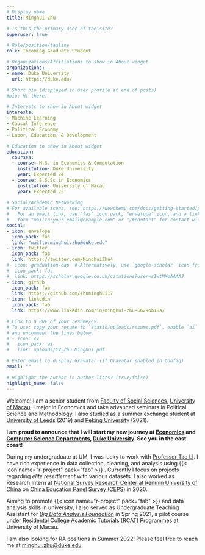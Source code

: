 ```yaml
---
# Display name
title: Minghui Zhu

# Is this the primary user of the site?
superuser: true

# Role/position/tagline
role: Incoming Graduate Student

# Organizations/Affiliations to show in About widget
organizations:
- name: Duke University
  url: https://duke.edu/

# Short bio (displayed in user profile at end of posts)
#bio: Hi there!

# Interests to show in About widget
interests:
- Machine Learning
- Causal Inference
- Political Economy
- Labor, Education, & Development

# Education to show in About widget
education:
  courses:
  - course: M.S. in Economics & Computation
    institution: Duke University
    year: Expected 24'
  - course: B.S.Sc in Economics
    institution: University of Macau
    year: Expected 22'
 
# Social/Academic Networking
# For available icons, see: https://wowchemy.com/docs/getting-started/page-builder/#icons
#   For an email link, use "fas" icon pack, "envelope" icon, and a link in the
#   form "mailto:your-email@example.com" or "/#contact" for contact widget.
social:
- icon: envelope
  icon_pack: fas
  link: "mailto:minghui.zhu@duke.edu"
- icon: twitter
  icon_pack: fab
  link: https://twitter.com/MinghuiZhu4
#- icon: graduation-cap  # Alternatively, use `google-scholar` icon from `ai` icon pack
#  icon_pack: fas
#  link: https://scholar.google.co.uk/citations?user=sIwtMXoAAAAJ
- icon: github
  icon_pack: fab
  link: https://github.com/zhuminghui17
- icon: linkedin
  icon_pack: fab
  link: https://www.linkedin.com/in/minghui-zhu-6629bb18a/

# Link to a PDF of your resume/CV.
# To use: copy your resume to `static/uploads/resume.pdf`, enable `ai` icons in `params.toml`, 
# and uncomment the lines below.
# - icon: cv
#   icon_pack: ai
#   link: uploads/CV_Zhu Minghui.pdf

# Enter email to display Gravatar (if Gravatar enabled in Config)
email: ""

# Highlight the author in author lists? (true/false)
highlight_name: false
---
```


Welcome! I am a senior student from [Faculty of Social Sciences](https://fss.um.edu.mo/), [University of Macau](https://www.um.edu.mo/). I major in Economics and take advanced seminars in Political Science and Methodology. I also studied as a summer exchange student at [University of Leeds](https://www.leeds.ac.uk/) (2019) and [Peking University](https://english.pku.edu.cn/) (2021). 

**I am proud to announce that I will start my new journey at [Economics](https://econ.duke.edu/) and [Computer Science Departments](https://www.cs.duke.edu/), [Duke University](https://duke.edu/). See you in the east coast!**

During my undergraduate at UM, I was lucky to work with [Professor Tao LI](https://www.um.edu.mo/fss/pa/about_us/staff/TaoLi.html). I have rich experience in data collection, cleaning, and analysis using {{< icon name="r-project" pack="fab" >}} . Currently I focus on projects regarding *elite resettlement* with various datasets. I also worked as Research Intern at [National Survey Research Center at Renmin University of China](http://nsrc.ruc.edu.cn/) on [China Education Panel Survey (CEPS)](http://ceps.ruc.edu.cn/English/Home.htm) in 2020.

Aiming to promote {{< icon name="r-project" pack="fab" >}}  and data analysis skills in university, I also served as Undergraduate Teaching Assistant for [*Big Data Analysis Foundation*](#teaching) in Spring 2021, a pilot course under [Residental College Academic Tutorials (RCAT) Programmes](https://rc.um.edu.mo/rc-academic-matters/rcat-programmes/) at University of Macau.  

I am also looking for RA positions in Summer 2022! Please feel free to reach me at minghui.zhu@duke.edu.
